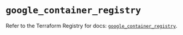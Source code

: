 # `google_container_registry`

Refer to the Terraform Registry for docs: [`google_container_registry`](https://registry.terraform.io/providers/hashicorp/google/6.40.0/docs/resources/container_registry).
